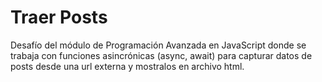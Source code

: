 # Traer Posts
Desafío del módulo de Programación Avanzada en JavaScript donde se trabaja con funciones asincrónicas (async, await) para capturar datos de posts desde una url externa y mostralos en archivo html.
